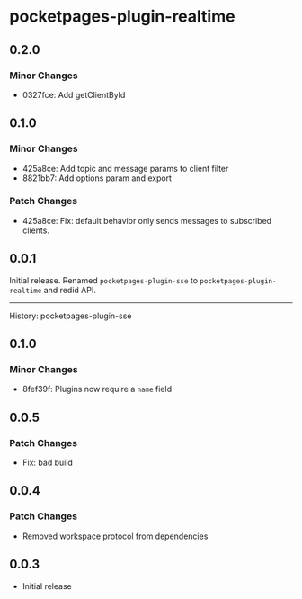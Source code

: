 # pocketpages-plugin-realtime

## 0.2.0

### Minor Changes

- 0327fce: Add getClientById

## 0.1.0

### Minor Changes

- 425a8ce: Add topic and message params to client filter
- 8821bb7: Add options param and export

### Patch Changes

- 425a8ce: Fix: default behavior only sends messages to subscribed clients.

## 0.0.1

Initial release. Renamed `pocketpages-plugin-sse` to `pocketpages-plugin-realtime` and redid API.

---

History: pocketpages-plugin-sse

## 0.1.0

### Minor Changes

- 8fef39f: Plugins now require a `name` field

## 0.0.5

### Patch Changes

- Fix: bad build

## 0.0.4

### Patch Changes

- Removed workspace protocol from dependencies

## 0.0.3

- Initial release
